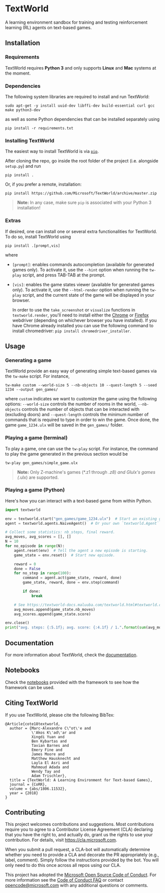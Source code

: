 # TextWorld
A learning environment sandbox for training and testing reinforcement learning (RL) agents on text-based games.

## Installation
### Requirements
TextWorld requires __Python 3__ and only supports __Linux__ and __Mac__ systems at the moment.

### Dependencies

The following system libraries are required to install and run TextWorld:
```
sudo apt-get -y install uuid-dev libffi-dev build-essential curl gcc make python3-dev
```
as well as some Python dependencies that can be installed separately using
```
pip install -r requirements.txt
```

### Installing TextWorld

The easiest way to install TextWorld is via [`pip`](https://pypi.org/).

After cloning the repo, go inside the root folder of the project (i.e. alongside `setup.py`) and run
```
pip install .
```
Or, if you prefer a remote, installation:
```
pip install https://github.com/Microsoft/TextWorld/archive/master.zip
```
> **Note:** In any case, make sure `pip` is associated with your Python 3 installation!

### Extras
If desired, one can install one or several extra functionalities for TextWorld. To do so, install TextWorld using
```
pip install .[prompt,vis]
```
where

- `[prompt]`: enables commands autocompletion (available for generated games only). To activate it, use the `--hint` option when running the `tw-play` script, and press TAB-TAB at the prompt.
- `[vis]`: 
    enables the game states viewer (available for generated games only). 
    To activate it, use the `--html-render` option when running the `tw-play` script, 
    and the current state of the game will be displayed in your browser.
    
    In order to use the `take_screenshot` or `visualize` functions in `textworld.render`,
    you'll need to install either the [Chrome](https://sites.google.com/a/chromium.org/chromedriver/) 
    or [Firefox](https://github.com/mozilla/geckodriver) webdriver (depending on whichever
    browser you have installed). If you have Chrome already installed you can use the following command to 
    install chromedriver: `pip install chromedriver_installer`.


## Usage

### Generating a game

TextWorld provide an easy way of generating simple text-based games via the `tw-make` script. For instance,

```
tw-make custom --world-size 5 --nb-objects 10 --quest-length 5 --seed 1234 --output gen_games/
```
where `custom` indicates we want to customize the game using the following options: `--world-size` controls the number of rooms in the world, `--nb-objects` controls the number of objects that can be interacted with (excluding doors) and `--quest-length` controls the minimum number of commands that is required to type in order to win the game. Once done, the game `game_1234.ulx` will be saved in the `gen_games/` folder.


### Playing a game (terminal)

To play a game, one can use the `tw-play` script. For instance, the command to play the game generated in the previous section would be

```
tw-play gen_games/simple_game.ulx
```

> **Note:** Only Z-machine's games (*.z1 through *.z8) and Glulx's games (*.ulx) are supported.

### Playing a game (Python)

Here's how you can interact with a text-based game from within Python. 

```python
import textworld

env = textworld.start("gen_games/game_1234.ulx")  # Start an existing game.
agent = textworld.agents.NaiveAgent()  # Or your own `textworld.Agent` subclass.

# Collect some statistics: nb_steps, final reward.
avg_moves, avg_scores = [], []
N = 10
for no_episode in range(N):
    agent.reset(env)  # Tell the agent a new episode is starting.
    game_state = env.reset()  # Start new episode.

    reward = 0
    done = False
    for no_step in range(100):
        command = agent.act(game_state, reward, done)
        game_state, reward, done = env.step(command)

        if done:
            break

    # See https://textworld-docs.maluuba.com/textworld.html#textworld.core.GameState
    avg_moves.append(game_state.nb_moves)
    avg_scores.append(game_state.score)

env.close()
print("avg. steps: {:5.1f}; avg. score: {:4.1f} / 1.".format(sum(avg_moves)/N, sum(avg_scores)/N))
```

## Documentation
For more information about TextWorld, check the [documentation](https://aka.ms/textworld-docs).

## Notebooks
Check the [notebooks](notebooks) provided with the framework to see how the framework can be used.

## Citing TextWorld
If you use TextWorld, please cite the following BibTex:
```
@Article{cote18textworld,
  author = {Marc-Alexandre C\^ot\'e and
            \'Akos K\'ad\'ar and
            Xingdi Yuan and
            Ben Kybartas and
            Tavian Barnes and
            Emery Fine and
            James Moore and
            Matthew Hausknecht and
            Layla El Asri and
            Mahmoud Adada and
            Wendy Tay and
            Adam Trischler},
  title = {TextWorld: A Learning Environment for Text-based Games},
  journal = {CoRR},
  volume = {abs/1806.11532},
  year = {2018}
}
```

## Contributing

This project welcomes contributions and suggestions.  Most contributions require you to agree to a
Contributor License Agreement (CLA) declaring that you have the right to, and actually do, grant us
the rights to use your contribution. For details, visit https://cla.microsoft.com.

When you submit a pull request, a CLA-bot will automatically determine whether you need to provide
a CLA and decorate the PR appropriately (e.g., label, comment). Simply follow the instructions
provided by the bot. You will only need to do this once across all repos using our CLA.

This project has adopted the [Microsoft Open Source Code of Conduct](https://opensource.microsoft.com/codeofconduct/).
For more information see the [Code of Conduct FAQ](https://opensource.microsoft.com/codeofconduct/faq/) or
contact [opencode@microsoft.com](mailto:opencode@microsoft.com) with any additional questions or comments.
